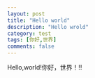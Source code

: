 ```yaml
---
layout: post
title: "Hello world"
description: "Hello wrold"
category: test
tags: [你好,世界]
comments: false
---
```

Hello,world!你好，世界！!!